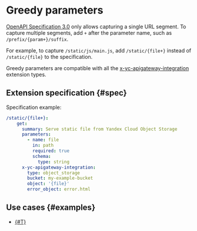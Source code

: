 # Greedy parameters

[OpenAPI Specification 3.0](https://github.com/OAI/OpenAPI-Specification) only allows capturing a single URL segment. To capture multiple segments, add `+` after the parameter name, such as `/prefix/{param+}/suffix`.

For example, to capture `/static/js/main.js`, add `/static/{file+}` instead of `/static/{file}` to the specification.

Greedy parameters are compatible with all the [x-yc-apigateway-integration](./index.md#integration) extension types.

## Extension specification {#spec}

Specification example:

```yaml
/static/{file+}:
    get:
      summary: Serve static file from Yandex Cloud Object Storage
      parameters:
        - name: file
          in: path
          required: true
          schema:
            type: string
      x-yc-apigateway-integration:
        type: object_storage
        bucket: my-example-bucket
        object: '{file}'
        error_object: error.html
```

## Use cases {#examples}

* [{#T}](../../tutorials/deploy-app-container.md)
